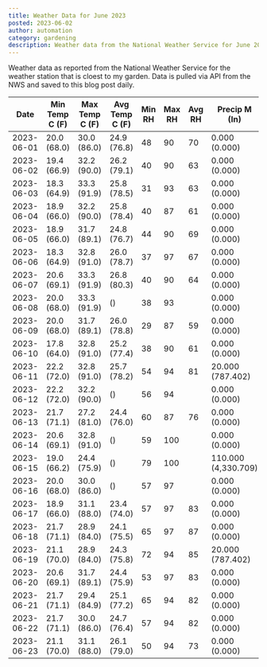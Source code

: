 ```yaml
---
title: Weather Data for June 2023
posted: 2023-06-02
author: automation
category: gardening
description: Weather data from the National Weather Service for June 2023
---
```


Weather data as reported from the National Weather Service for the weather station 
that is cloest to my garden. Data is pulled via API from the NWS and saved to this 
blog post daily.

|Date|Min Temp C (F)|Max Temp C (F)|Avg Temp C (F)|Min RH|Max RH|Avg RH|Precip M (In)|Avg Precip/Hr|
|---|---|---|---|---|---|---|---|---|
|2023-06-01|20.0 (68.0)|30.0 (86.0)|24.9 (76.8)|48|90|70|0.000 (0.000)|0.000 (0.000)|
|2023-06-02|19.4 (66.9)|32.2 (90.0)|26.2 (79.1)|40|90|63|0.000 (0.000)|0.000 (0.000)|
|2023-06-03|18.3 (64.9)|33.3 (91.9)|25.8 (78.5)|31|93|63|0.000 (0.000)|0.000 (0.000)|
|2023-06-04|18.9 (66.0)|32.2 (90.0)|25.8 (78.4)|40|87|61|0.000 (0.000)|0.000 (0.000)|
|2023-06-05|18.9 (66.0)|31.7 (89.1)|24.8 (76.7)|44|90|69|0.000 (0.000)|0.000 (0.000)|
|2023-06-06|18.3 (64.9)|32.8 (91.0)|26.0 (78.7)|37|97|67|0.000 (0.000)|0.000 (0.000)|
|2023-06-07|20.6 (69.1)|33.3 (91.9)|26.8 (80.3)|40|90|64|0.000 (0.000)|0.000 (0.000)|
|2023-06-08|20.0 (68.0)|33.3 (91.9)| ()|38|93||0.000 (0.000)|0.000 (0.000)|
|2023-06-09|20.0 (68.0)|31.7 (89.1)|26.0 (78.8)|29|87|59|0.000 (0.000)|0.000 (0.000)|
|2023-06-10|17.8 (64.0)|32.8 (91.0)|25.2 (77.4)|38|90|61|0.000 (0.000)|0.000 (0.000)|
|2023-06-11|22.2 (72.0)|32.8 (91.0)|25.7 (78.2)|54|94|81|20.000 (787.402)|20.721 (20.721)|
|2023-06-12|22.2 (72.0)|32.2 (90.0)| ()|56|94||0.000 (0.000)|0.000 (0.000)|
|2023-06-13|21.7 (71.1)|27.2 (81.0)|24.4 (76.0)|60|87|76|0.000 (0.000)|0.000 (0.000)|
|2023-06-14|20.6 (69.1)|32.8 (91.0)| ()|59|100||0.000 (0.000)|0.000 (0.000)|
|2023-06-15|19.0 (66.2)|24.4 (75.9)| ()|79|100||110.000 (4,330.709)|63.687 (63.687)|
|2023-06-16|20.0 (68.0)|30.0 (86.0)| ()|57|97||0.000 (0.000)|0.000 (0.000)|
|2023-06-17|18.9 (66.0)|31.1 (88.0)|23.4 (74.0)|57|97|83|0.000 (0.000)|0.000 (0.000)|
|2023-06-18|21.7 (71.1)|28.9 (84.0)|24.1 (75.5)|65|97|87|0.000 (0.000)|0.000 (0.000)|
|2023-06-19|21.1 (70.0)|28.9 (84.0)|24.3 (75.8)|72|94|85|20.000 (787.402)|20.190 (20.190)|
|2023-06-20|20.6 (69.1)|31.7 (89.1)|24.4 (75.9)|53|97|83|0.000 (0.000)|0.000 (0.000)|
|2023-06-21|21.7 (71.1)|29.4 (84.9)|25.1 (77.2)|65|94|82|0.000 (0.000)|0.000 (0.000)|
|2023-06-22|21.7 (71.1)|30.0 (86.0)|24.7 (76.4)|57|94|82|0.000 (0.000)|0.000 (0.000)|
|2023-06-23|21.1 (70.0)|31.1 (88.0)|26.1 (79.0)|50|94|73|0.000 (0.000)|0.000 (0.000)|
